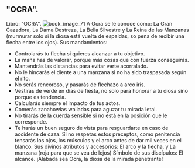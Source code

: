 ## "OCRA".
Libro: "OCRA".
![book_image_71](https://media.discordapp.net/attachments/1105643336989159555/1105648215749054524/71.jpg)
A Ocra se le conoce como: La Gran Cazadora, La Dama Destreza, La Bella Silvestre y La Reina de las Manzanas (murmurar solo si la diosa está vuelta de espaldas, so pena de recibir una flecha entre los ojos).
Sus mandamientos:
- Controlarás tu flecha si quieres alcanzar a tu objetivo.
- La maña has de valorar, porque más cosas que con fuerza conseguirás.
- Mantendrás las distancias para evitar verte acorralado.
- No le hincarás el diente a una manzana si no ha sido traspasada según el rito.
- No serás rencoroso, y pasarás de flechazo a arco iris.
- Vestirás de verde en días de fiesta, no solo para honorar a tu diosa sino porque es tendencia.
- Calcularás siempre el impacto de tus actos.
- Comerás zanahowias walladas para aguzar tu mirada letal.
- No tirarás de la cuerda sensible si no está en la posición que le corresponde.
- Te harás un buen seguro de vista para resguardarte en caso de accidente de caza.
Si no respetas estos preceptos, como penitencia tensarás los ojos, los músculos y el arco antes de dar mil veces en el blanco.
Sus divinos atributos y accesorios: El arco y la flecha, y La manzana (roja para que se vea de lejos)
Símbolo de sus discípulos: El alcance.
¡Alabada sea Ocra, la diosa de la mirada penetrante!